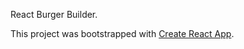 React Burger Builder.

This project was bootstrapped with [Create React App](https://github.com/facebookincubator/create-react-app).
